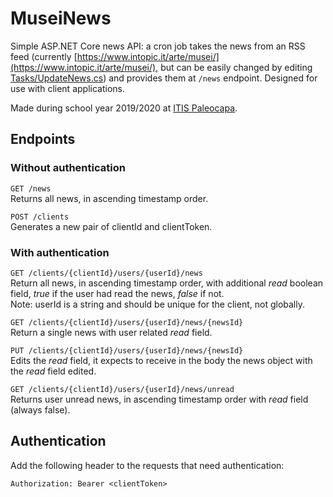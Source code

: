 # MuseiNews
Simple ASP.NET Core news API: a cron job takes the news from an RSS feed (currently [https://www.intopic.it/arte/musei/](https://www.intopic.it/arte/musei/), but can be easily changed by editing [Tasks/UpdateNews.cs](Tasks/UpdateNews.cs)) and provides them at `/news` endpoint. Designed for use with client applications.

Made during school year 2019/2020 at [ITIS Paleocapa](https://itispaleocapa.edu.it).

## Endpoints
### Without authentication
`GET /news`  
Returns all news, in ascending timestamp order.

`POST /clients`  
Generates a new pair of clientId and clientToken.

### With authentication
`GET /clients/{clientId}/users/{userId}/news`  
Return all news, in ascending timestamp order, with additional *read* boolean field, *true* if the user had read the news, *false* if not.  
Note: userId is a string and should be unique for the client, not globally.

`GET /clients/{clientId}/users/{userId}/news/{newsId}`  
Return a single news with user related *read* field.

`PUT /clients/{clientId}/users/{userId}/news/{newsId}`  
Edits the *read* field, it expects to receive in the body the news object with the *read* field edited.

`GET /clients/{clientId}/users/{userId}/news/unread`  
Returns user unread news, in ascending timestamp order with *read* field (always false).

## Authentication
Add the following header to the requests that need authentication:
```
Authorization: Bearer <clientToken>
```
